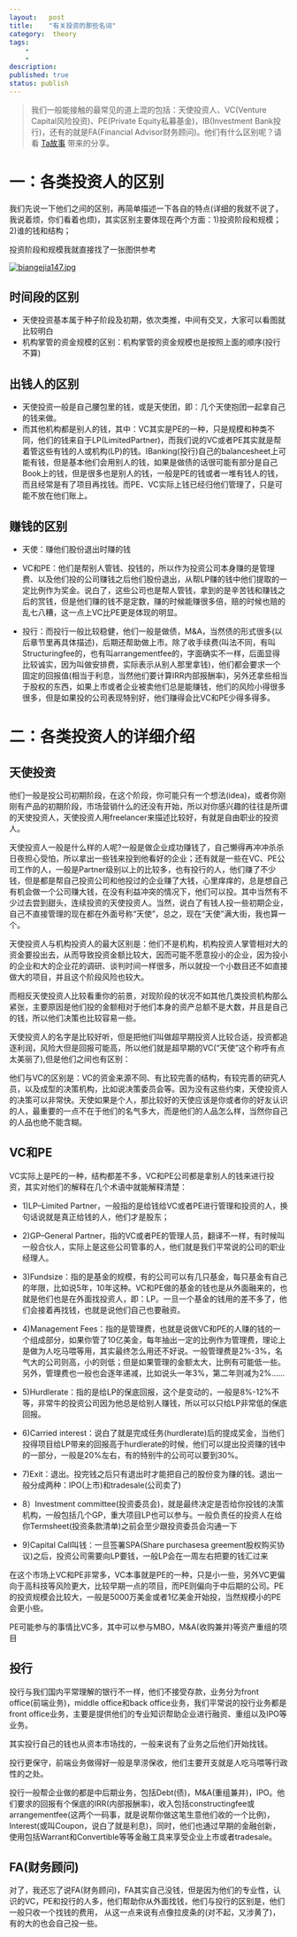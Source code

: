 ```yaml
---
layout:   post
title:    "有关投资的那些名词"
category:  theory
tags:     
    -  
    -   
description: 
published: true
status: publish
---
```

 
> 我们一般能接触的最常见的道上混的包括：天使投资人、VC(Venture Capital风险投资)、PE(Private Equity私募基金)，IB(Investment Bank投行)，还有的就是FA(Financial Advisor财务顾问)。他们有什么区别呢？请看 [Ta故事](http://biangejia.com/archives/6335) 带来的分享。
 
# 一：各类投资人的区别
 
我们先说一下他们之间的区别，再简单描述一下各自的特点(详细的我就不说了，我说着烦，你们看着也烦)，其实区别主要体现在两个方面：1)投资阶段和规模；2)谁的钱和结构；
 
投资阶段和规模我就直接找了一张图供参考
 
 
[![biangejia147.jpg](/finance/assets/img/2016-04-29-有关投资的那些名词/biangejia147.jpg)](/finance/assets/img/2016-04-29-有关投资的那些名词/biangejia147.jpg)
 
## 时间段的区别
 
- 天使投资基本属于种子阶段及初期，依次类推，中间有交叉，大家可以看图就比较明白
- 机构掌管的资金规模的区别：机构掌管的资金规模也是按照上面的顺序(投行不算)
 
## 出钱人的区别
 
- 天使投资一般是自己腰包里的钱，或是天使团，即：几个天使抱团一起拿自己的钱来做。
- 而其他机构都是别人的钱，其中：VC其实是PE的一种，只是规模和种类不同，他们的钱来自于LP(LimitedPartner)，而我们说的VC或者PE其实就是帮着管这些有钱的人或机构(LP)的钱。IBanking(投行)自己的balancesheet上可能有钱，但是基本他们会用别人的钱，如果是做债的话很可能有部分是自己Book上的钱，但是很多也是别人的钱，一般是PE的钱或者一堆有钱人的钱，而且经常是有了项目再找钱。而PE、VC实际上钱已经归他们管理了，只是可能不放在他们账上。
 
## 赚钱的区别
 
- 天使：赚他们股份退出时赚的钱
 
- VC和PE：他们是帮别人管钱、投钱的，所以作为投资公司本身赚的是管理费、以及他们投的公司赚钱之后他们股份退出，从帮LP赚的钱中他们提取的一定比例作为奖金。说白了，这些公司也是帮人管钱，拿到的是辛苦钱和赚钱之后的赏钱，但是他们赚的钱不是定数，赚的时候能赚很多倍，赔的时候也赔的乱七八糟，这一点上VC比PE更是体现的明显。
 
- 投行：而投行一般比较稳健，他们一般是做债，M&A，当然债的形式很多(以后章节里再具体描述)，后期还帮助做上市。除了收手续费(叫法不同，有叫Structuringfee的，也有叫arrangementfee的，字面确实不一样，后面显得比较诚实，因为叫做安排费，实际表示从别人那里拿钱)，他们都会要求一个固定的回报值(相当于利息，当然他们要计算IRR内部报酬率)，另外还拿些相当于股权的东西，如果上市或者企业被卖他们总是能赚钱，他们的风险小得很多很多，但是如果投的公司表现特别好，他们赚得会比VC和PE少得多得多。
 
# 二：各类投资人的详细介绍
 
 
## 天使投资
 
他们一般是投公司初期阶段，在这个阶段，你可能只有一个想法(idea)，或者你刚刚有产品的初期阶段，市场营销什么的还没有开始，所以对你感兴趣的往往是所谓的天使投资人，天使投资人用freelancer来描述比较好，有就是自由职业的投资人。
 
天使投资人一般是什么样的人呢?一般是做企业成功赚钱了，自己懒得再冲冲杀杀日夜担心受怕，所以拿出一些钱来投到他看好的企业；还有就是一些在VC、PE公司工作的人，一般是Partner级别以上的比较多，也有投行的人，他们赚了不少钱，但是都是帮自己投资公司和他投过的企业赚了大钱，心里痒痒的，总是想自己有机会做一个公司赚大钱，在没有利益冲突的情况下，他们可以投。其中当然有不少过去尝到甜头，连续投资的天使投资人。当然，说白了有钱人投一些初期企业，自己不直接管理的现在都在外面号称“天使”，总之，现在“天使”满大街，我也算一个。
 
天使投资人与机构投资人的最大区别是：他们不是机构，机构投资人掌管相对大的资金要投出去，从而导致投资金额比较大，因而可能不愿意投小的企业，因为投小的企业和大的企业花的调研、谈判时间一样很多，所以就投一个小数目还不如直接做大的项目，并且这个阶段风险也较大。
 
而相反天使投资人比较看重你的前景，对现阶段的状况不如其他几类投资机构那么紧张，主要原因是他们投的金额相对于他们本身的资产总额不是大数，并且是自己的钱，所以他们决策也比较容易一些。
 
天使投资人的名字是比较好听，但是把他们叫做超早期投资人比较合适，投资都追逐利润，风险大但是回报可能高，所以他们就是超早期的VC(“天使”这个称呼有点太美丽了),但是他们之间也有区别：
 
他们与VC的区别是：VC的资金来源不同、有比较完善的结构，有较完善的研究人员，以及成型的决策机构，比如说决策委员会等。因为没有这些约束，天使投资人的决策可以非常快。天使如果是个人，那比较好的天使应该是你或者你的好友认识的人，最重要的一点不在于他们的名气多大，而是他们的人品怎么样，当然你自己的人品也绝不能含糊。
 
## VC和PE
 
VC实际上是PE的一种，结构都差不多，VC和PE公司都是拿别人的钱来进行投资，其实对他们的解释在几个术语中就能解释清楚：
 
- 1)LP–Limited Partner，一般指的是给钱给VC或者PE进行管理和投资的人，换句话说就是真正给钱的人，他们才是股东；
 
- 2)GP–General Partner，指的VC或者PE的管理人员，翻译不一样，有时候叫一般合伙人，实际上是这些公司管事的人，他们就是我们平常说的公司的职业经理人。
 
- 3)Fundsize：指的是基金的规模，有的公司可以有几只基金，每只基金有自己的年限，比如说5年，10年这种。VC和PE做的基金的钱也是从外面融来的，也就是他们也是在外面找投资人，即：LP。一旦一个基金的钱用的差不多了，他们会接着再找钱，也就是说他们自己也要融资。
 
- 4)Management Fees：指的是管理费，也就是说做VC和PE的人赚的钱的一个组成部分，如果你管了10亿美金，每年抽出一定的比例作为管理费，理论上是做为人吃马喂等用，其实最终怎么用还不好说。一般管理费是2%-3%，名气大的公司则高，小的则低；但是如果管理的金额太大，比例有可能低一些。另外，管理费也一般也会逐年递减，比如说头一年3%，第二年则减为2%……
 
- 5)Hurdlerate：指的是给LP的保底回报，这个是变动的，一般是8%-12%不等，非常牛的投资公司因为他总是给别人赚钱，所以可以只给LP非常低的保底回报。
 
- 6)Carried interest：说白了就是完成任务(hurdlerate)后的提成奖金，当他们投得项目给LP带来的回报高于hurdlerate的时候，他们可以提出投资赚的钱中的一部分，一般是20%左右，有的特别牛的公司可以要到30%。
 
- 7)Exit：退出。投完钱之后只有退出时才能把自己的股份变为赚的钱。退出一般分成两种：IPO(上市)和tradesale(公司卖了)
 
- 8）Investment committee(投资委员会)，就是最终决定是否给你投钱的决策机构，一般包括几个GP，重大项目LP也可以参与。一般负责任的投资人在给你Termsheet(投资条款清单)之前会至少跟投资委员会沟通一下
 
- 9)Capital Call叫钱：一旦签署SPA(Share purchasesa greement股权购买协议)之后，投资公司需要向LP要钱，一般LP会在一周左右把要的钱汇过来
 
在这个市场上VC和PE非常多，VC本事就是PE的一种，只是小一些，另外VC更偏向于高科技等风险更大，比较早期一点的项目，而PE则偏向于中后期的公司。PE的投资规模会比较大，一般是5000万美金或者1亿美金开始投，当然规模小的PE会更小些。
 
PE可能参与的事情比VC多，其中可以参与MBO，M&A(收购兼并)等资产重组的项目
 
## 投行
 
投行与我们国内平常理解的银行不一样，他们不接受存款，业务分为front office(前端业务)，middle office和back office业务，我们平常说的投行业务都是front office业务，主要是提供他们的专业知识帮助企业进行融资、重组以及IPO等业务。
 
其实投行自己的钱也从资本市场找的，一般来说有了业务之后他们开始找钱。
 
投行更保守，前端业务做得好一般是旱涝保收，他们主要开支就是人吃马喂等行政性的之处。
 
投行一般帮企业做的都是中后期业务，包括Debt(债)，M&A(重组兼并)，IPO。他们要求的回报有个保底的IRR(内部报酬率)，收入包括constructingfee或arrangementfee(这两个一码事，就是说帮你做这笔生意他们收的一个比例)，Interest(或叫Coupon，说白了就是利息)，同时，他们也通过早期的金融创新，使用包括Warrant和Convertible等等金融工具来享受企业上市或者tradesale。
 
## FA(财务顾问)
 
对了，我还忘了说FA(财务顾问)，FA其实自己没钱，但是因为他们的专业性，认识的VC，PE和投行的人多，他们帮助你从外面找钱，他们与投行的区别是，他们一般只收一个找钱的费用， 从这一点来说有点像拉皮条的(对不起，又涉黄了)，有的大的也会自己投一些。
 
 
 
